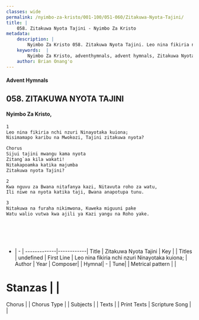 ```yaml
---
classes: wide
permalink: /nyimbo-za-kristo/001-100/051-060/Zitakuwa-Nyota-Tajini/
title: |
    058. Zitakuwa Nyota Tajini - Nyimbo Za Kristo
metadata:
    description: |
        Nyimbo Za Kristo 058. Zitakuwa Nyota Tajini. Leo nina fikiria nchi nzuri Ninayotaka kuiona; Nisimamapo karibu na Mwokozi, Tajini zitakuwa nyota?  Chorus Sijui tajini mwangu kama nyota  Zitang`aa kila wakati! Nitakapoamka katika majumba Zitakuwa nyota Tajini?	  
    keywords:  |
        Nyimbo Za Kristo, adventhymnals, advent hymnals, Zitakuwa Nyota Tajini, Leo nina fikiria nchi nzuri Ninayotaka kuiona;. 
    author: Brian Onang'o
---
```


#### Advent Hymnals
## 058. ZITAKUWA NYOTA TAJINI
####  Nyimbo Za Kristo,

```txt
1
Leo nina fikiria nchi nzuri Ninayotaka kuiona;
Nisimamapo karibu na Mwokozi, Tajini zitakuwa nyota?

Chorus
Sijui tajini mwangu kama nyota 
Zitang`aa kila wakati!
Nitakapoamka katika majumba
Zitakuwa nyota Tajini?	

2
Kwa nguvu za Bwana nitafanya kazi, Nitavuta roho za watu,
Ili niwe na nyota katika taji, Bwana anapotupa tunu.

3
Nitakuwa na furaha nikimwona, Kuweka miguuni pake
Watu walio vutwa kwa ajili ya Kazi yangu na Roho yake.







```

- |   -  |
-------------|------------|
Title | Zitakuwa Nyota Tajini |
Key |  |
Titles | undefined |
First Line | Leo nina fikiria nchi nzuri Ninayotaka kuiona; |
Author | 
Year | 
Composer| |
Hymnal|  - |
Tune|  |
Metrical pattern | |
# Stanzas |  |
Chorus |  |
Chorus Type |  |
Subjects | |
Texts |  |
Print Texts | 
Scripture Song |  |
    
